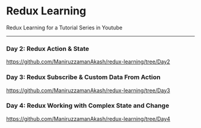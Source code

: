 # Redux Learning

Redux Learning for a Tutorial Series in Youtube

---

### Day 2: Redux Action & State
https://github.com/ManiruzzamanAkash/redux-learning/tree/Day2

### Day 3: Redux Subscribe & Custom Data From Action
https://github.com/ManiruzzamanAkash/redux-learning/tree/Day3

### Day 4: Redux Working with Complex State and Change
https://github.com/ManiruzzamanAkash/redux-learning/tree/Day4